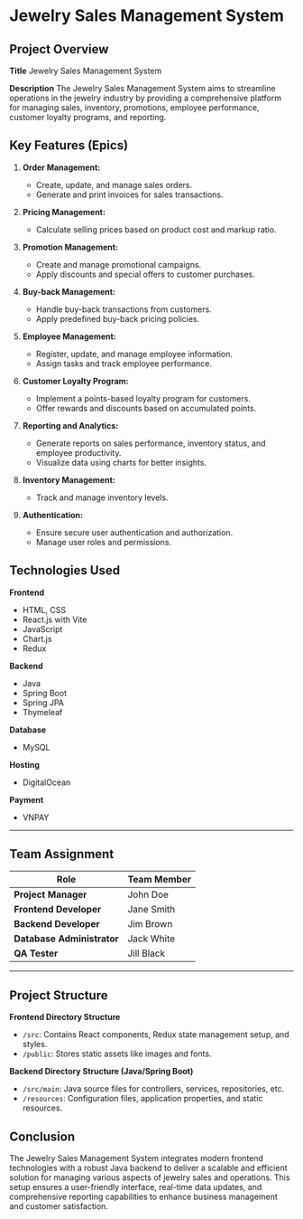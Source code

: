 # Jewelry Sales Management System

## Project Overview

**Title**
Jewelry Sales Management System

**Description**
The Jewelry Sales Management System aims to streamline operations in the jewelry industry by providing a comprehensive platform for managing sales, inventory, promotions, employee performance, customer loyalty programs, and reporting.

## Key Features (Epics)

1. **Order Management:**
    - Create, update, and manage sales orders.
    - Generate and print invoices for sales transactions.

2. **Pricing Management:**
    - Calculate selling prices based on product cost and markup ratio.

3. **Promotion Management:**
    - Create and manage promotional campaigns.
    - Apply discounts and special offers to customer purchases.

4. **Buy-back Management:**
    - Handle buy-back transactions from customers.
    - Apply predefined buy-back pricing policies.

5. **Employee Management:**
    - Register, update, and manage employee information.
    - Assign tasks and track employee performance.

6. **Customer Loyalty Program:**
    - Implement a points-based loyalty program for customers.
    - Offer rewards and discounts based on accumulated points.

7. **Reporting and Analytics:**
    - Generate reports on sales performance, inventory status, and employee productivity.
    - Visualize data using charts for better insights.

8. **Inventory Management:**
    - Track and manage inventory levels.

9. **Authentication:**
    - Ensure secure user authentication and authorization.
    - Manage user roles and permissions.

## Technologies Used

**Frontend**
- HTML, CSS
- React.js with Vite
- JavaScript
- Chart.js
- Redux

**Backend**
- Java
- Spring Boot
- Spring JPA
- Thymeleaf

**Database**
- MySQL

**Hosting**
- DigitalOcean

**Payment**
- VNPAY

---

## Team Assignment

| Role             | Team Member                        |
|------------------|------------------------------------|
| **Project Manager** | John Doe                       |
| **Frontend Developer** | Jane Smith                   |
| **Backend Developer** | Jim Brown                    |
| **Database Administrator** | Jack White              |
| **QA Tester**    | Jill Black                         |

---

## Project Structure

**Frontend Directory Structure**
- `/src`: Contains React components, Redux state management setup, and styles.
- `/public`: Stores static assets like images and fonts.

**Backend Directory Structure (Java/Spring Boot)**
- `/src/main`: Java source files for controllers, services, repositories, etc.
- `/resources`: Configuration files, application properties, and static resources.

## Conclusion
The Jewelry Sales Management System integrates modern frontend technologies with a robust Java backend to deliver a scalable and efficient solution for managing various aspects of jewelry sales and operations. This setup ensures a user-friendly interface, real-time data updates, and comprehensive reporting capabilities to enhance business management and customer satisfaction.
